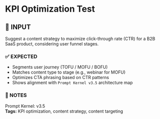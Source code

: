 # KPI Optimization Test

## 💬 INPUT
Suggest a content strategy to maximize click-through rate (CTR) for a B2B SaaS product, considering user funnel stages.

### ✅ EXPECTED
- Segments user journey (TOFU / MOFU / BOFU)
- Matches content type to stage (e.g., webinar for MOFU)
- Optimizes CTA phrasing based on CTR patterns
- Shows alignment with `Prompt Kernel v3.5` architecture map

### 🔁 NOTES
Prompt Kernel: v3.5  
**Tags:** KPI optimization, content strategy, content targeting
